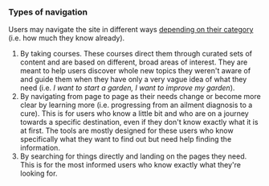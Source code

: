 ### Types of navigation
Users may navigate the site in different ways [depending on their category](/docs/Users.md) (i.e. how much they know already).

1. By taking courses. These courses direct them through curated sets of content and are based on different, broad areas of interest. They are meant to help users discover whole new topics they weren't aware of and guide them when they have only a very vague idea of what they need (i.e. *I want to start a garden, I want to improve my garden*).
2. By navigating from page to page as their needs change or become more clear by learning more (i.e. progressing from an ailment diagnosis to a cure). This is for users who know a little bit and who are on a journey towards a specific destination, even if they don't know exactly what it is at first. The tools are mostly designed for these users who know specifically what they want to find out but need help finding the information.
3. By searching for things directly and landing on the pages they need. This is for the most informed users who know exactly what they're looking for.